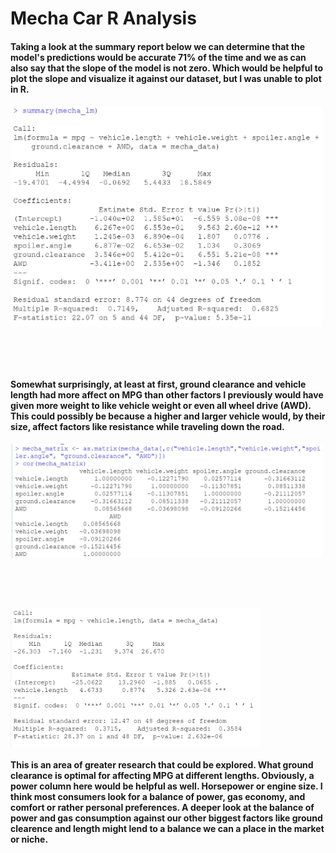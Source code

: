 # Mecha Car R Analysis


#### Taking a look at the summary report below we can determine that the model's predictions would be accurate 71% of the time and  we as can also say that the slope of the model is not zero. Which would be helpful to plot the slope and visualize it against our dataset, but I was unable to plot in R. 

<img align="center" width="500" src="https://github.com/StephGerron/R_Analysis/blob/master/Pics/Summary_Mecha_lm.JPG"><br/> 

<br/>
<br/>
<br/>


#### Somewhat surprisingly, at least at first, ground clearance and vehicle length had more affect on MPG than other factors I previously would have given more weight to like vehicle weight or even all wheel drive (AWD). This could possibly be because a higher and larger vehicle would, by their size, affect factors like resistance while traveling down the road. 

<img align="center" width="500" src="https://github.com/StephGerron/R_Analysis/blob/master/Pics/Matrix_Mecha.JPG"><br/>

<br/>
<br/>
<br/>


<img align="center" width="400" src="https://github.com/StephGerron/R_Analysis/blob/master/Pics/Length_Summary.JPG"><br/> 


#### This is an area of greater research that could be explored. What ground clearance is optimal for affecting MPG at different lengths. Obviously, a power column here would be helpful as well. Horsepower or engine size. I think most consumers look for a balance of power, gas economy, and comfort or rather personal preferences. A deeper look at the balance of power and gas consumption against our other biggest factors like ground clearence and length might lend to a balance we can a place in the market or niche. 
